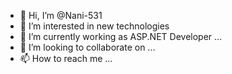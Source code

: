 - 👋 Hi, I’m @Nani-531
- 👀 I’m interested in new technologies 
- 🌱 I’m currently working as ASP.NET Developer ...
- 💞️ I’m looking to collaborate on ...
- 📫 How to reach me ...

<!---
Nani-531/Ayyappa is a ✨ special ✨ repository because its `README.md` (this file) appears on your GitHub profile.
You can click the Preview link to take a look at your changes.
--->
